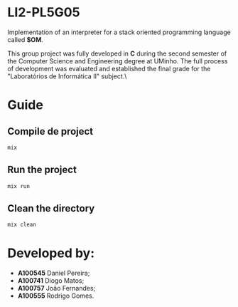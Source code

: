 # LI2-PL5G05

Implementation of an interpreter for a stack oriented programming language called __$OM__.

This group project was fully developed in __C__ during the second semester of the Computer Science and Engineering degree at UMinho. The full process of development was evaluated and established the final grade for the "Laboratórios de Informática II" subject.\

# Guide
## Compile de project
```bash
mix
```
## Run the project
```bash
mix run
```
## Clean the directory
```bash
mix clean
```

# Developed by:

 - __A100545__ Daniel Pereira;
 - __A100741__ Diogo Matos;
 - __A100757__ João Fernandes;
 - __A100555__ Rodrigo Gomes.


